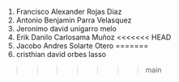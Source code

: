 1. Francisco Alexander Rojas Diaz
2. Antonio Benjamin Parra Velasquez
3. Jeronimo david  unigarro melo 
4. Erik Danilo Carlosama Muñoz
<<<<<<< HEAD
5. Jacobo Andres Solarte Otero
=======
5. cristhian david orbes lasso
>>>>>>> main
